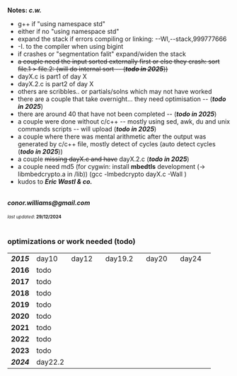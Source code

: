 <p><b>Notes: <i>c.w.</i></b></p>
<ul>
<li>g++ if "using namespace std" </li>
<li>either if no "using namespace std" </li>
<li>expand the stack if errors compiling or linking: --Wl,--stack,999777666 </li>
<li>-I. to the compiler when using bigint </li>
<li>if crashes or "segmentation falit" expand/widen the stack </li>
<s><li>a couple need the input sorted externally first or else they crash: sort file.1 > file.2: (will do internal sort -- (<i><b>todo in 2025</b></i>)) </li></s>
<li>dayX.c is part1 of day X </li>
<li>dayX.2.c is part2 of day X </li>
<li>others are scribbles.. or partials/solns which may not have worked </li>
<li>there are a couple that take overnight... they need optimisation -- (<b><i>todo in 2025</b></i>) </li>
<li>there are around 40 that have not been completed -- (<b><i>todo in 2025</b></i>) </li>
<li>a couple were done without c/c++ -- mostly using sed, awk, du and unix commands scripts -- will upload (<b><i>todo in 2025</i></b>) </li>
<li>a couple where there was mental arithmetic after the output was generated by c/c++ file, mostly detect of cycles (auto detect cycles (<b><i>todo in 2025</i></b>)) </li>
<li>a couple <s>missing dayX.c and have</s> dayX.2.c (<b><i>todo in 2025</b></i>) </li>
<li>a couple need md5 (for cygwin: install <b>mbedtls</b> development (-> libmbedcrypto.a in /lib)) (gcc -lmbedcrypto dayX.c -Wall ) </li>
<li>kudos to <i><b>Eric Wastl & co.</b></i></li>
</ul>
<br>
<address><b>conor.williams@gmail.com</b></address><br>
<font size=1><i>last updated</i>: <b>29/12/2024</b></font>
<br><br>

<h3>optimizations or work needed (todo)</h3>
<table title="optimizations or work needed"> 
	<tr><td><b><i>2015</i></b></td><td>day10</td><td>day12&nbsp;&nbsp;&nbsp;</td><td>day19.2&nbsp;&nbsp;&nbsp;</td><td>day20&nbsp;&nbsp;&nbsp;</td><td>day24&nbsp;&nbsp;&nbsp;</td></tr>
	<tr><td><b>2016</b></td><td>todo</td></tr>
	<tr><td><b>2017</b></td><td>todo</td></tr>
	<tr><td><b>2018</b></td><td>todo</td></tr>
	<tr><td><b>2019</b></td><td>todo</td></tr>
	<tr><td><b>2020</b></td><td>todo</td></tr>
	<tr><td><b>2021</b></td><td>todo</td></tr>
	<tr><td><b>2022</b></td><td>todo</td></tr>
	<tr><td><b>2023</b></td><td>todo</td></tr>
	<tr><td><b><i>2024</i></b></td><td>day22.2</td></tr>
</table>
